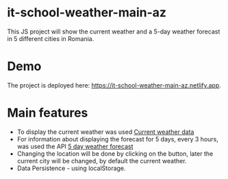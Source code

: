 # it-school-weather-main-az
This JS project will show the current weather and a 5-day weather forecast in 5 different cities in Romania. 

# Demo
The project is deployed here: https://it-school-weather-main-az.netlify.app.

# Main features
* To display the current weather was used [Current weather data](https://openweathermap.org/current)
* For information about displaying the forecast for 5 days, every 3 hours, was used the API [5 day weather forecast](https://openweathermap.org/forecast5)
* Changing the location will be done by clicking on the button, later the current city will be changed, by default the current weather.
* Data Persistence - using localStorage.
